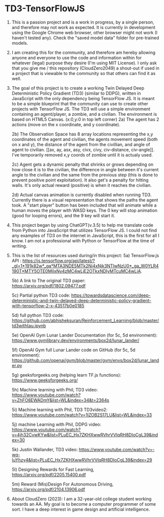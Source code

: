 # TD3-TensorFlowJS
1) This is a passion project and is a work in progress, by a single person, and therefore may not work as expected. It is currently in development using the Google Chrome web browser, other browser might not work (I haven't tested any). Check the "saved model data" folder for pre-trained models.

2) I am creating this for the community, and therefore am hereby allowing anyone and everyone to use the code and information within for whatever (legal) purpose they desire (I'm using MIT License). I only ask that you give me / this repository (CloudZero2049) a shout-out if used in a project that is viewable to the community so that others can find it as well.

3) The goal of this project is to create a working Twin Delayed Deep Deterministic Policy Gradient (TD3) (similar to DDPG), written in JavaScript with the only dependency being TensorFlow JS. It is meant to be a simple blueprint that the community can use to create other projects with TensorFlow JS. The TD3 will use a simple environment containing an agent/player, a zombie, and a civilian. The environment is based on HTML5 Canvas. (x:0,y:0 in top left corner)
	2a) The agent has 2 actions (move on the x coordinate, and y coordinate).

	2b) The Observation Space has 8 array locations representing the x,y coordinates of the agent and civilian, the agents movement speed (both on x and y), the distance of the agent from the civillian, and angle of agent to civilian. [[ax, ay, asx, asy, civx, civy, civ-distance, civ-angle]]. I've temporarily removed x,y coords of zombie until it is actualy used.

	2c) Agent gets a dynamic penalty that shrinks or grows depending on how close it is to the civilian, the difference in angle between it's current angle to the civilian and the same from the previous step (this is done to prevent positive point exploitation). It also get's a penalty for hitting walls. It's only actual reward (positive) is when it reaches the civilian.

	2d) Actual canvas animation is currently disabled when running TD3. Currently there is a visual representation that shows the paths the agent took. A "start player" button has been included that will animate while a human moves the player with WASD keys. The 0 key will stop animation (good for looping errors), and the 9 key will start it.


4) This project began by using ChatGPT(v.3.5) to help me translate code from Python into JavaScript that utilizes TensorFlow JS. I could not find any examples of TD3 on the internet in JavaScript, this is the first for all I know. I am not a professional with Python or TensorFlow at the time of writing.

5) This is the list of resources used during/in this project: 
	5a) TensorFlow.js API : https://js.tensorflow.org/api/latest/?_gl=1*191k82w*_ga*MTA3NDE5MTk2Ni4xNjk3NTIwNzU0*_ga_W0YLR4190T*MTY5OTE0MjIxNy4zMC4wLjE2OTkxNDIyMTcuMC4wLjA.

	5b) A link to The original TD3 paper: https://arxiv.org/pdf/1802.09477.pdf

	5c) Partial python TD3 code: https://towardsdatascience.com/deep-deterministic-and-twin-delayed-deep-deterministic-policy-gradient-with-tensorflow-2-x-43517b0e0185

	5d) full python TD3 code: https://github.com/abhisheksuran/Reinforcement_Learning/blob/master/td3withtau.ipynb

 	5e) OpenAI Gym Lunar Lander Documentation (for 5c, 5d environment): https://www.gymlibrary.dev/environments/box2d/lunar_lander/

   	5f) OpenAI Gym full Lunar Lander code on GitHub (for 5c, 5d environment): https://github.com/openai/gym/blob/master/gym/envs/box2d/lunar_lander.py

	5g) geeksforgeeks.org (helping learn TF.js functions): https://www.geeksforgeeks.org/

	5h) Machine learning with Phil, TD3 video: https://www.youtube.com/watch?v=ZhFO8EWADmY&list=WL&index=34&t=2364s

	5i) Machine learning with Phil, TD3 TD3video2: https://www.youtube.com/watch?v=1lZOB2S17LU&list=WL&index=33

	5j) machine Learning with Phil, DDPG video: https://www.youtube.com/watch?v=4jh32CvwKYw&list=PLuEC_Hx7ZKHXwwRVhrVVIqRH8DIoCgL39&index=30

	5k) Justin Wallander, TD3 video: https://www.youtube.com/watch?v=-wq-luYhzy4&list=PLuEC_Hx7ZKHXwwRVhrVVIqRH8DIoCgL39&index=29

 	5l) Designing Rewards for Fast Learning, https://arxiv.org/pdf/2205.15400.pdf

   	5m) Reward (Mis)Design For Autonomous Driving, https://arxiv.org/pdf/2104.13906.pdf

7) About CloudZero (2023): I am a 32-year-old college student working towards an AA. My goal is to become a computer programmer of some sort. I have a deep interest in game design and artificial intelligence.
